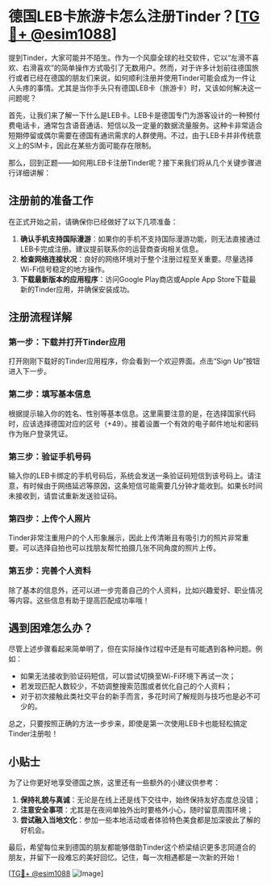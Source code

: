 # 德国LEB卡旅游卡怎么注册Tinder？[[TG💪+ @esim1088](https://t.me/s/esim1088)]

提到Tinder，大家可能并不陌生。作为一个风靡全球的社交软件，它以“左滑不喜欢、右滑喜欢”的简单操作方式吸引了无数用户。然而，对于许多计划前往德国旅行或者已经在德国的朋友们来说，如何顺利注册并使用Tinder可能会成为一件让人头疼的事情。尤其是当你手头只有德国LEB卡（旅游卡）时，又该如何解决这一问题呢？

首先，让我们来了解一下什么是LEB卡。LEB卡是德国专门为游客设计的一种预付费电话卡，通常包含语音通话、短信以及一定量的数据流量服务。这种卡非常适合短期停留或偶尔需要在德国有通讯需求的人群使用。不过，由于LEB卡并非传统意义上的SIM卡，因此在某些方面可能存在限制。

那么，回到正题——如何用LEB卡注册Tinder呢？接下来我们将从几个关键步骤进行详细讲解：

## 注册前的准备工作

在正式开始之前，请确保你已经做好了以下几项准备：
1. **确认手机支持国际漫游**：如果你的手机不支持国际漫游功能，则无法直接通过LEB卡完成注册。建议提前联系你的运营商查询相关信息。
2. **检查网络连接状况**：良好的网络环境对于整个注册过程至关重要。尽量选择Wi-Fi信号稳定的地方操作。
3. **下载最新版本的应用程序**：访问Google Play商店或Apple App Store下载最新的Tinder应用，并确保安装成功。

## 注册流程详解

### 第一步：下载并打开Tinder应用
打开刚刚下载好的Tinder应用程序，你会看到一个欢迎界面。点击“Sign Up”按钮进入下一步。

### 第二步：填写基本信息
根据提示输入你的姓名、性别等基本信息。这里需要注意的是，在选择国家代码时，应该选择德国对应的区号（+49）。接着设置一个有效的电子邮件地址和密码作为账户登录凭证。

### 第三步：验证手机号码
输入你的LEB卡绑定的手机号码后，系统会发送一条验证码短信到该号码上。请注意，有时候由于网络延迟等原因，这条短信可能需要几分钟才能收到。如果长时间未接收到，请尝试重新发送验证码。

### 第四步：上传个人照片
Tinder非常注重用户的个人形象展示，因此上传清晰且有吸引力的照片非常重要。可以选择自拍也可以找朋友帮忙拍摄几张不同角度的照片上传。

### 第五步：完善个人资料
除了基本的信息外，还可以进一步完善自己的个人资料，比如兴趣爱好、职业情况等内容。这些信息有助于提高匹配成功率哦！

## 遇到困难怎么办？

尽管上述步骤看起来简单明了，但在实际操作过程中还是有可能遇到各种问题。例如：
- 如果无法接收到验证码短信，可以尝试切换至Wi-Fi环境下再试一次；
- 若发现匹配人数较少，不妨调整搜索范围或者优化自己的个人资料；
- 对于初次接触此类社交平台的新手而言，多花时间了解规则与技巧也是必不可少的。

总之，只要按照正确的方法一步步来，即使是第一次使用LEB卡也能轻松搞定Tinder注册啦！

## 小贴士

为了让你更好地享受德国之旅，这里还有一些额外的小建议供参考：
1. **保持礼貌与真诚**：无论是在线上还是线下交往中，始终保持友好态度总没错；
2. **注意安全事项**：尤其是在夜间单独外出时要格外小心，随时留意周围环境；
3. **尝试融入当地文化**：参加一些本地活动或者体验特色美食都是加深彼此了解的好机会。

最后，希望每位来到德国的朋友都能够借助Tinder这个桥梁结识更多志同道合的朋友，并留下一段难忘的美好回忆。记住，每一次相遇都是一次新的开始！

[[TG💪+ @esim1088](https://t.me/s/esim1088) ![Image](https://i.postimg.cc/4NQfJmqS/Snipaste-2025-05-13-00-14-12.png)]
